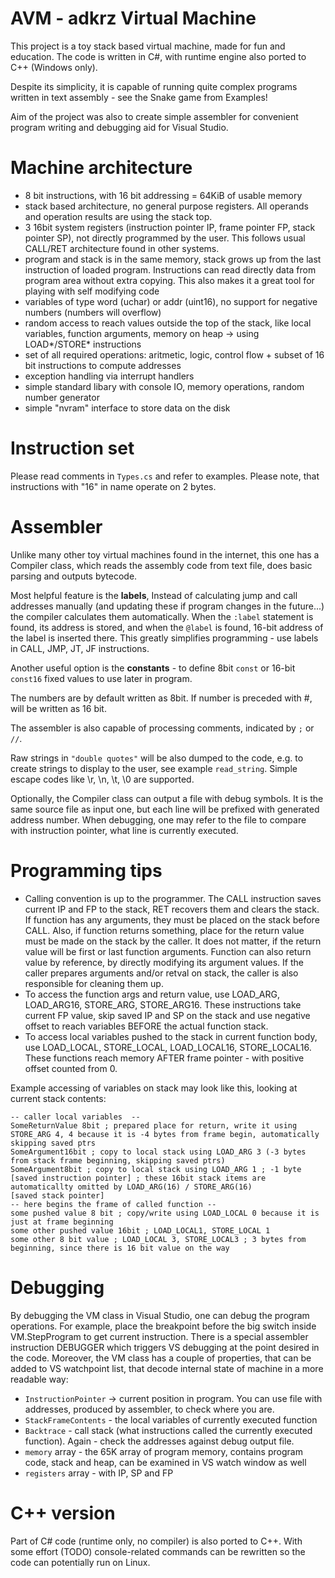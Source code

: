 # AVM - adkrz Virtual Machine

This project is a toy stack based virtual machine, made for fun and education.
The code is written in C#, with runtime engine also ported to C++ (Windows only).

Despite its simplicity, it is capable of running quite complex programs written in text assembly - see the Snake game from Examples!

Aim of the project was also to create simple assembler for convenient program writing and debugging aid for Visual Studio.

# Machine architecture
- 8 bit instructions, with 16 bit addressing = 64KiB of usable memory
- stack based architecture, no general purpose registers. All operands and operation results are using the stack top.
- 3 16bit system registers (instruction pointer IP, frame pointer FP, stack pointer SP), not directly programmed by the user. This follows usual CALL/RET architecture found in other systems.
- program and stack is in the same memory, stack grows up from the last instruction of loaded program. Instructions can read directly data from program area without extra copying. This also makes it a great tool for playing with self modifying code
- variables of type word (uchar) or addr (uint16), no support for negative numbers (numbers will overflow)
- random access to reach values outside the top of the stack, like local variables, function arguments, memory on heap -> using LOAD\*/STORE\* instructions
- set of all required operations: aritmetic, logic, control flow + subset of 16 bit instructions to compute addresses
- exception handling via interrupt handlers
- simple standard libary with console IO, memory operations, random number generator
- simple "nvram" interface to store data on the disk

# Instruction set
Please read comments in `Types.cs` and refer to examples. Please note, that instructions with "16" in name operate on 2 bytes.

# Assembler
Unlike many other toy virtual machines found in the internet, this one has a Compiler class, which reads the assembly code from text file, does basic parsing and outputs bytecode.

Most helpful feature is the **labels**, Instead of calculating jump and call addresses manually (and updating these if program changes in the future...) the compiler calculates them automatically. When the `:label` statement is found, its address is stored, and when the `@label` is found, 16-bit address of the label is inserted there. This greatly simplifies programming - use labels in CALL, JMP, JT, JF instructions.

Another useful option is the **constants** - to define 8bit `const` or 16-bit `const16` fixed values to use later in program.

The numbers are by default written as 8bit. If number is preceded with #, will be written as 16 bit.

The assembler is also capable of processing comments, indicated by `;` or `//`.

Raw strings in `"double quotes"` will be also dumped to the code, e.g. to create strings to display to the user, see example `read_string`. Simple escape codes like \r, \n, \t, \0 are supported.

Optionally, the Compiler class can output a file with debug symbols. It is the same source file as input one, but each line will be prefixed with generated address number. When debugging, one may refer to the file to compare with instruction pointer, what line is currently executed.

# Programming tips
- Calling convention is up to the programmer. The CALL instruction saves current IP and FP to the stack, RET recovers them and clears the stack. If function has any arguments, they must be placed on the stack before CALL. Also, if function returns something, place for the return value must be made on the stack by the caller. It does not matter, if the return value will be first or last function arguments. Function can also return value by reference, by directly modifying its argument values. If the caller prepares arguments and/or retval on stack, the caller is also responsible for cleaning them up.
- To access the function args and return value, use LOAD_ARG, LOAD_ARG16, STORE_ARG, STORE_ARG16. These instructions take current FP value, skip saved IP and SP on the stack and use negative offset to reach variables BEFORE the actual function stack.
- To access local variables pushed to the stack in current function body, use LOAD_LOCAL, STORE_LOCAL, LOAD_LOCAL16, STORE_LOCAL16. These functions reach memory AFTER frame pointer - with positive offset counted from 0.

Example accessing of variables on stack may look like this, looking at current stack contents:

```
-- caller local variables  --
SomeReturnValue 8bit ; prepared place for return, write it using STORE_ARG 4, 4 because it is -4 bytes from frame begin, automatically skipping saved ptrs
SomeArgument16bit ; copy to local stack using LOAD_ARG 3 (-3 bytes from stack frame beginning, skipping saved ptrs)
SomeArgument8bit ; copy to local stack using LOAD_ARG 1 ; -1 byte
[saved instruction pointer] ; these 16bit stack items are automaticallty omitted by LOAD_ARG(16) / STORE_ARG(16)
[saved stack pointer]
-- here begins the frame of called function --
some pushed value 8 bit ; copy/write using LOAD_LOCAL 0 because it is just at frame beginning
some other pushed value 16bit ; LOAD_LOCAL1, STORE_LOCAL 1
some other 8 bit value ; LOAD_LOCAL 3, STORE_LOCAL3 ; 3 bytes from beginning, since there is 16 bit value on the way
```

# Debugging
By debugging the VM class in Visual Studio, one can debug the program operations. For example, place the breakpoint before the big switch inside VM.StepProgram to get current instruction.
There is a special assembler instruction DEBUGGER which triggers VS debugging at the point desired in the code.
Moreover, the VM class has a couple of properties, that can be added to VS watchpoint list, that decode internal state of machine in a more readable way:

- `InstructionPointer` -> current position in program. You can use file with addresses, produced by assembler, to check where you are.
- `StackFrameContents` - the local variables of currently executed function
- `Backtrace` - call stack (what instructions called the currently executed function). Again - check the addresses against debug output file.
- `memory` array - the 65K array of program memory, contains program code, stack and heap, can be examined in VS watch window as well
- `registers` array - with IP, SP and FP

# C++ version
Part of C# code (runtime only, no compiler) is also ported to C++. With some effort (TODO) console-related commands can be rewritten so the code can potentially run on Linux.

